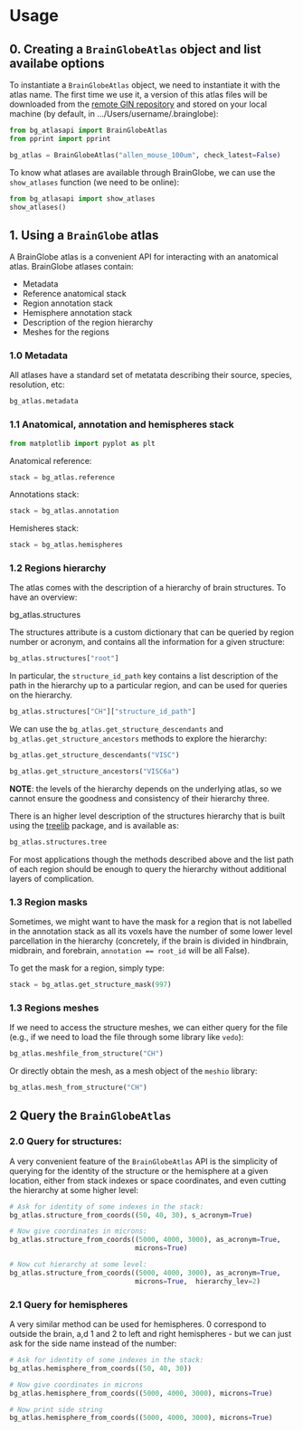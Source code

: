 # Usage


## 0. Creating a `BrainGlobeAtlas` object and list availabe options


To instantiate a `BrainGlobeAtlas` object, we need to instantiate it with the atlas name. The first time we use it, a version of this atlas files will be downloaded from the [remote GIN repository](http://gin.g-node.org/brainglobe/atlases) and stored on your local machine (by default, in .../Users/username/.brainglobe):

```python
from bg_atlasapi import BrainGlobeAtlas
from pprint import pprint

bg_atlas = BrainGlobeAtlas("allen_mouse_100um", check_latest=False)
```

To know what atlases are available through BrainGlobe, we can use the `show_atlases` function (we need to be online):

```python
from bg_atlasapi import show_atlases
show_atlases()
```

## 1. Using a `BrainGlobe` atlas


A BrainGlobe atlas is a convenient API for interacting with an anatomical atlas. BrainGlobe atlases contain:
 * Metadata
 * Reference anatomical stack
 * Region annotation stack
 * Hemisphere annotation stack
 * Description of the region hierarchy
 * Meshes for the regions


### 1.0 Metadata


All atlases have a standard set of metatata describing their source, species, resolution, etc:

```python
bg_atlas.metadata
```

### 1.1 Anatomical, annotation and hemispheres stack

```python
from matplotlib import pyplot as plt
```

Anatomical reference:

```python
stack = bg_atlas.reference
```

Annotations stack:

```python
stack = bg_atlas.annotation
```


Hemisheres stack:

```python
stack = bg_atlas.hemispheres
```

### 1.2 Regions hierarchy


The atlas comes with the description of a hierarchy of brain structures. To have an overview:


bg_atlas.structures


The structures attribute is a custom dictionary that can be queried by region number or acronym, and contains all the information for a given structure:

```python
bg_atlas.structures["root"]
```

In particular, the `structure_id_path` key contains a list description of the path in the hierarchy up to a particular region, and can be used for queries on the hierarchy.

```python
bg_atlas.structures["CH"]["structure_id_path"]
```

We can use the `bg_atlas.get_structure_descendants` and `bg_atlas.get_structure_ancestors` methods to explore the hierarchy:

```python
bg_atlas.get_structure_descendants("VISC")
```

```python
bg_atlas.get_structure_ancestors("VISC6a")
```

**NOTE**: the levels of the hierarchy depends on the underlying atlas, so we cannot ensure the goodness and consistency of their hierarchy three.

There is an higher level description of the structures hierarchy that is built using the [treelib](https://treelib.readthedocs.io/en/latest/) package, and is available as: 

```python
bg_atlas.structures.tree
```

For most applications though the methods described above and the list path of each region should be enough to query the hierarchy without additional layers of complication.


### 1.3 Region masks


Sometimes, we might want to have the mask for a region that is not labelled in the annotation stack as all its voxels have the number of some lower level parcellation in the hierarchy (concretely, if the brain is divided in hindbrain, midbrain, and forebrain, `annotation == root_id` will be all False).

To get the mask for a region, simply type:

```python
stack = bg_atlas.get_structure_mask(997)
```

### 1.3 Regions meshes


If we need to access the structure meshes, we can either query for the file (e.g., if we need to load the file through some library like `vedo`):

```python
bg_atlas.meshfile_from_structure("CH")
```

Or directly obtain the mesh, as a mesh object of the `meshio` library:

```python
bg_atlas.mesh_from_structure("CH")
```

## 2 Query the `BrainGlobeAtlas`


### 2.0 Query for structures:


A very convenient feature of the `BrainGlobeAtlas` API is the simplicity of querying for the identity of the structure or the hemisphere at a given location, either from stack indexes or space coordinates, and even cutting the hierarchy at some higher level:

```python
# Ask for identity of some indexes in the stack:
bg_atlas.structure_from_coords((50, 40, 30), s_acronym=True)

# Now give coordinates in microns:
bg_atlas.structure_from_coords((5000, 4000, 3000), as_acronym=True, 
                               microns=True)

# Now cut hierarchy at some level:
bg_atlas.structure_from_coords((5000, 4000, 3000), as_acronym=True,
                               microns=True,  hierarchy_lev=2)
```

### 2.1 Query for hemispheres


A very similar method can be used for hemispheres. 0 correspond to outside the brain, a,d 1 and 2 to left and right hemispheres - but we can just ask for the side name instead of the number:

```python
# Ask for identity of some indexes in the stack:
bg_atlas.hemisphere_from_coords((50, 40, 30))

# Now give coordinates in microns
bg_atlas.hemisphere_from_coords((5000, 4000, 3000), microns=True)

# Now print side string
bg_atlas.hemisphere_from_coords((5000, 4000, 3000), microns=True)
```
